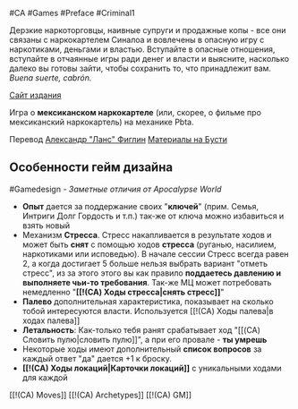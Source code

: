 #CA #Games #Preface #Criminal1

Дерзкие наркоторговцы, наивные супруги и продажные копы - все они связаны с наркокартелем Синалоа и вовлечены в опасную игру с наркотиками, деньгами и властью. Вступайте в опасные отношения, вступайте в отчаянные игры ради денег и власти и выясните, насколько далеко вы готовы зайти, чтобы сохранить то, что принадлежит вам. *Buena suerte, cabrón.*

[Сайт издания](https://magpiegames.com/pages/cartel)

Игра о **мексиканском наркокартеле** (или, скорее, о фильме про мексиканский наркокартель) на механике Pbta.


Перевод [Александр "Ланс" Фиглин](https://t.me/Lavncelot)  [Материалы на Бусти](https://boosty.to/lavncelot/posts/0b784477-a420-40f7-8ab4-9ebb8d89ad6e?share=post_link)

## Особенности гейм дизайна
#Gamedesign *- Заметные отличия от Apocalypse World*

- **Опыт** дается за поддержание своих "**ключей**" (прим. Семья, Интриги Долг Гордость и т.п.) так-же от ключа можно избавиться и взять новый 
- Механизм **Стресса**. Стресс накапливается в результате ходов и может быть **снят** с помощью ходов **стресса** (руганью, насилием, наркотиками или исповедью). В начале сессии Стресс всегда равен 2, а когда достигает 5 больше нельзя выбрать вариант "отметь стресс", из за этого этого вы как правило **поддаетесь давлению и выполняете чьи-то требования**. Так-же МЦ может потребовать немедленно "**[[!(CA) Ходы стресса|снять стресс]]**" 
- **Палево** дополнительная характеристика, показывает на сколько тобой интересуются власти. Используется [[!(CA) Ходы палева|в ходах палева]]
- **Летальность**: Как-только тебя ранят срабатывает ход "[[(CA) Словить пулю|словить пулю]]", а при его провале - **ты умрешь**
- Некоторые ходы имеют дополнительный **список вопросов** за каждый ответ "да" дается +1 к броску.
- **[[!(CA) Ходы локаций|Карточки локаций]]** с уникальными ходами для каждой

[[!(CA) Moves]]
[[!(CA) Archetypes]]
[[!(CA) GM]]



